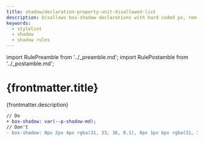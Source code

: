 ```yaml
---
title: shadow/declaration-property-unit-disallowed-list
description: Disallows box-shadow declarations with hard coded px, rem, or em units.
keywords:
  - stylelint
  - shadow
  - shadow rules
---
```


import RulePreamble from '../_preamble.md';
import RulePostamble from '../_postamble.md';

# {frontmatter.title}

<Lede>{frontmatter.description}</Lede>

<RulePreamble category="shadow" />

```diff
// Do
+ box-shadow: var(--p-shadow-md);
// Don't
- box-shadow: 0px 2px 4px rgba(31, 33, 36, 0.1), 0px 1px 6px rgba(31, 33, 36, 0.05);
```

<RulePostamble />

